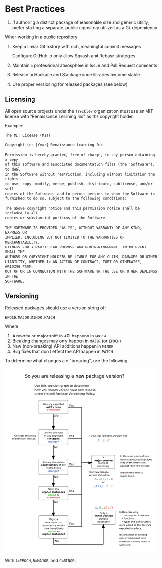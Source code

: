 # Best Practices

1. If authoring a distinct package of reasonable size and generic utility,
   prefer starting a separate, public repository utilized as a Git dependency

When working in a public repository:

1. Keep a linear Git history with rich, meaningful commit messages

   Configure GitHub to only allow Squash and Rebase strategies.

1. Maintain a professional atmosphere in Issue and Pull Request comments
1. Release to Hackage and Stackage once libraries become stable
1. Use proper versioning for released packages (see below)

## Licensing

All open source projects under the `freckle/` organization must use an MIT
license with "Renaissance Learning Inc" as the copyright holder.

Example:

```
The MIT License (MIT)

Copyright (c) {Year} Renaissance Learning Inc

Permission is hereby granted, free of charge, to any person obtaining a copy
of this software and associated documentation files (the "Software"), to deal
in the Software without restriction, including without limitation the rights
to use, copy, modify, merge, publish, distribute, sublicense, and/or sell
copies of the Software, and to permit persons to whom the Software is
furnished to do so, subject to the following conditions:

The above copyright notice and this permission notice shall be included in all
copies or substantial portions of the Software.

THE SOFTWARE IS PROVIDED "AS IS", WITHOUT WARRANTY OF ANY KIND, EXPRESS OR
IMPLIED, INCLUDING BUT NOT LIMITED TO THE WARRANTIES OF MERCHANTABILITY,
FITNESS FOR A PARTICULAR PURPOSE AND NONINFRINGEMENT. IN NO EVENT SHALL THE
AUTHORS OR COPYRIGHT HOLDERS BE LIABLE FOR ANY CLAIM, DAMAGES OR OTHER
LIABILITY, WHETHER IN AN ACTION OF CONTRACT, TORT OR OTHERWISE, ARISING FROM,
OUT OF OR IN CONNECTION WITH THE SOFTWARE OR THE USE OR OTHER DEALINGS IN THE
SOFTWARE.
```

## Versioning

Released packages should use a version string of:

```
EPOCH.MAJOR.MINOR.PATCH
```

Where

1. A rewrite or major shift in API happens in `EPOCH`
1. Breaking changes may only happen in `MAJOR` (or `EPOCH`)
1. New (non-breaking) API additions happen in `MINOR`
1. Bug fixes that don't effect the API happen in `PATCH`

To determine what changes are "breaking", use the following:

![](./pvp-chart.png)

With `A=EPOCH`, `B=MAJOR`, and `C=MINOR`.
